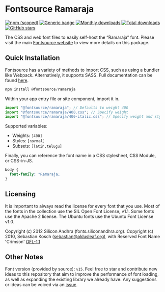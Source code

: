 # Fontsource Ramaraja

[![npm (scoped)](https://img.shields.io/npm/v/@fontsource/ramaraja?color=brightgreen)](https://www.npmjs.com/package/@fontsource/ramaraja) [![Generic badge](https://img.shields.io/badge/fontsource-passing-brightgreen)](https://github.com/fontsource/fontsource) [![Monthly downloads](https://badgen.net/npm/dm/@fontsource/ramaraja)](https://github.com/fontsource/fontsource) [![Total downloads](https://badgen.net/npm/dt/@fontsource/ramaraja)](https://github.com/fontsource/fontsource) [![GitHub stars](https://img.shields.io/github/stars/fontsource/fontsource.svg?style=social&label=Star)](https://github.com/fontsource/fontsource/stargazers)

The CSS and web font files to easily self-host the “Ramaraja” font. Please visit the main [Fontsource website](https://fontsource.org/fonts/ramaraja) to view more details on this package.

## Quick Installation

Fontsource has a variety of methods to import CSS, such as using a bundler like Webpack. Alternatively, it supports SASS. Full documentation can be found [here](https://fontsource.org/docs/getting-started/introduction).

```javascript
npm install @fontsource/ramaraja
```

Within your app entry file or site component, import it in.

```javascript
import "@fontsource/ramaraja"; // Defaults to weight 400
import "@fontsource/ramaraja/400.css"; // Specify weight
import "@fontsource/ramaraja/400-italic.css"; // Specify weight and style

```

Supported variables:
- Weights: `[400]`
- Styles: `[normal]`
- Subsets: `[latin,telugu]`

Finally, you can reference the font name in a CSS stylesheet, CSS Module, or CSS-in-JS.

```css
body {
  font-family: "Ramaraja;
}
```

## Licensing
It is important to always read the license for every font that you use.
Most of the fonts in the collection use the SIL Open Font License, v1.1. Some fonts use the Apache 2 license. The Ubuntu fonts use the Ubuntu Font License v1.0.

Copyright (c) 2012 Silicon Andhra (fonts.siliconandhra.org). Copyright (c) 2010, Sebastian Kosch (sebastian@aldusleaf.org), with Reserved Font Name 'Crimson'
[OFL-1.1](http://scripts.sil.org/OFL)

## Other Notes
Font version (provided by source): `v15`.
Feel free to star and contribute new ideas to this repository that aim to improve the performance of font loading, as well as expanding the existing library we already have. Any suggestions or ideas can be voiced via an [issue](https://github.com/fontsource/fontsource/issues).